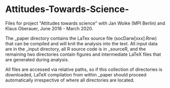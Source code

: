 # Attitudes-Towards-Science-
Files for project "Attitudes towards science" with Jan Woike (MPI Berlin) and Klaus Oberauer, June 2018 - March 2020.

The \_paper directory contains the LaTex source file (socDarw[xxx].Rnw) that can be compiled and will knit the analysis into the text. All input data are in the \_input directory, all R source code is in \_sourceR, and the remaining two directories contain figures and intermediate LaTeX files that are generated during analysis.

All files are accessed via relative paths, so if this collection of directories is downloaded, LaTeX compilation from within \_paper should proceed automatically irrespective of where all directories are located. 
